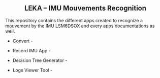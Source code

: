 

<H2 align="center">LEKA – IMU Mouvements Recognition </H2>

This repository contains the different apps created to recognize a mouvement by the IMU LSM6DSOX and every apps documentations as well.


- Convert -

- Record IMU App - 

- Decision Tree Generator - 

- Logs Viewer Tool -
